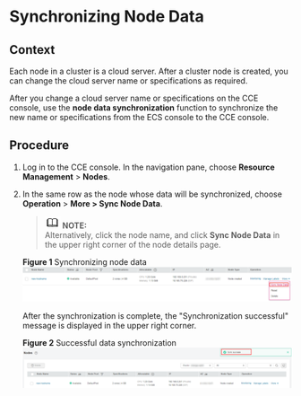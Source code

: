 # Synchronizing Node Data<a name="cce_01_0184"></a>

## Context<a name="section2175132617712"></a>

Each node in a cluster is a cloud server. After a cluster node is created, you can change the cloud server name or specifications as required.

After you change a cloud server name or specifications on the CCE console, use the  **node data synchronization**  function to synchronize the new name or specifications from the ECS console to the CCE console.

## Procedure<a name="section2076543461216"></a>

1.  Log in to the CCE console. In the navigation pane, choose  **Resource Management**  \>  **Nodes**.
2.  In the same row as the node whose data will be synchronized, choose  **Operation**  \>  **More \> Sync Node Data**.

    >![](public_sys-resources/icon-note.gif) **NOTE:**   
    >Alternatively, click the node name, and click  **Sync Node Data**  in the upper right corner of the node details page.  

    **Figure  1**  Synchronizing node data<a name="fig983933294015"></a>  
    ![](figures/synchronizing-node-data.png "synchronizing-node-data")

    After the synchronization is complete, the "Synchronization successful" message is displayed in the upper right corner.

    **Figure  2**  Successful data synchronization<a name="fig19793496467"></a>  
    ![](figures/successful-data-synchronization.png "successful-data-synchronization")


